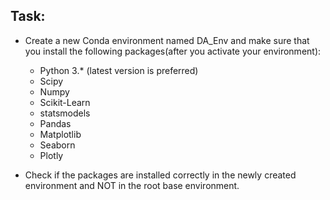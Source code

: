 ## Task:

- Create a new Conda environment named DA_Env and make sure that you install the following packages(after you activate your environment):
  + Python 3.* (latest version is preferred)
  + Scipy
  + Numpy
  + Scikit-Learn
  + statsmodels
  + Pandas
  + Matplotlib
  + Seaborn
  + Plotly

- Check if the packages are installed correctly in the newly created environment and NOT in the root base environment.


